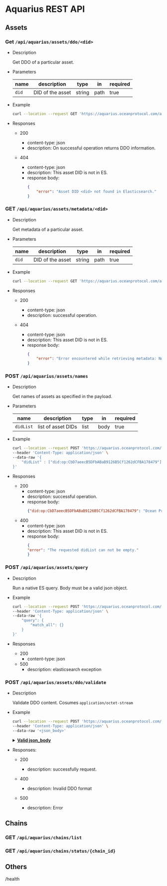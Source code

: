 # Aquarius REST API

## Assets

### **Get** `/api/aquarius/assets/ddo/<did>`

- Description

    Get DDO of a particular asset.

- Parameters
    
    | name | description      | type   | in   | required |
    |------|------------------|--------|------|----------|
    | `did`| DID of the asset | string | path | true     |

- Example

    ```bash
    curl --location --request GET 'https://aquarius.oceanprotocol.com/api/v1/aquarius/assets/ddo/did:op:CbD7aeecB5DFbABaB9126B5Cf1262dCFBA178479'
    ```

- Responses
    - 200
        - content-type: json
        - description: On successful operation returns DDO information.

    - 404
        - content-type: json
        - description: This asset DID is not in ES.
        - response body: 
            ```JSON
            {
                "error": "Asset DID <did> not found in Elasticsearch."
            }
            ```

### **GET** `/api/aquarius/assets/metadata/<did>`

- Description

    Get metadata of a particular asset.

- Parameters
    
    | name | description      | type   | in   | required |
    |------|------------------|--------|------|----------|
    | `did`| DID of the asset | string | path | true     |

- Example

    ```bash
    curl --location --request GET 'https://aquarius.oceanprotocol.com/api/v1/aquarius/assets/metadata/did:op:CbD7aeecB5DFbABaB9126B5Cf1262dCFBA178479'
    ```
- Responses
    - 200
        - content-type: json
        - description: successful operation.

    - 404
        - content-type: json
        - description: This asset DID is not in ES.
        - response body: 
            ```JSON
            {
                "error": "Error encountered while retrieving metadata: NotFoundError(404, '{\"_index\":\"aquarius\",\"_type\":\"_doc\",\"_id\":\"<did>\",\"found\":false}')."
            }
            ```

### **POST** `/api/aquarius/assets/names`

- Description

    Get names of assets as specified in the payload.

- Parameters

    | name    | description        | type | in   | required |
    |---------|--------------------|------|------|----------|
    | `didList` | list of asset DIDs | list | body | true     |

- Example

    ```bash
    curl --location --request POST 'https://aquarius.oceanprotocol.com/api/v1/aquarius/assets/names' \
    --header 'Content-Type: application/json' \
    --data-raw '{
        "didList" : ["did:op:CbD7aeecB5DFbABaB9126B5Cf1262dCFBA178479"]
    }'
    ```
- Responses
    - 200
        - content-type: json
        - description: successful operation.
        - response body:
            ```JSON
            {"did:op:CbD7aeecB5DFbABaB9126B5Cf1262dCFBA178479": "Ocean Protocol Technical Whitepaper"}
            ```
    - 400
        - content-type: json
        - description: This asset DID is not in ES.
        - response body: 
            ```JSON
            {
            "error": "The requested didList can not be empty."
            }
            ```

### **POST** `/api/aquarius/assets/query`

- Description

    Run a native ES query. Body must be a valid json object.

- Example

    ```bash
    curl --location --request POST 'https://aquarius.oceanprotocol.com/api/v1/aquarius/assets/query' \
    --header 'Content-Type: application/json' \
    --data-raw '{
        "query": {
            "match_all": {}
        }
    }'
    ```

- Responses
    - 200
        - content-type: json
    - 500
        - description: elasticsearch exception

### **POST** `/api/aquarius/assets/ddo/validate`

- Description

    Validate DDO content. Cosumes `application/octet-stream`

- Example 
   
    ```bash
    curl --location --request POST 'https://aquarius.oceanprotocol.com/api/v1/aquarius/assets/ddo/validate' \
    --header 'Content-Type: application/json' \
    --data-raw '<json_body>'
    ```

    <details>
        <summary><b><u>Valid json_body</u></b></summary>

        
        {
        "main": {

            "name": "10 Monkey Species Small",
            "dateCreated": 
            "2012-02-01T10:55:11Z",
            "author": "Mario",
            "license": "CC0: Public Domain",
            "files": [
                {
                    "index": 0,
                    "contentType": "application/zip",
                    "encoding": "UTF-8",
                    "compression": "zip",
                    "checksum": "2bf9d229d110d1976cdf85e9f3256c7f",
                    "checksumType": "MD5",
                    "contentLength": "12057507",
                    "url": "https://s3.amazonaws.com/assets/training.zip"
                },
                {
                    "index": 1,
                    "contentType": "text/txt",
                    "encoding": "UTF-8",
                    "compression": "none",
                    "checksum": "354d19c0733c47ef3a6cce5b633116b0",
                    "checksumType": "MD5",
                    "contentLength": "928",
                    "url": "https://s3.amazonaws.com/datacommons/monkey_labels.txt"
                },
                {
                    "index": 2,
                    "contentType": "application/zip",
                    "url": "https://s3.amazonaws.com/datacommons/validation.zip"
                }
            ],
            "type": "dataset"
        },
        "additionalInformation": {
            "description": "EXAMPLE ONLY ",
            "categories": ["image"],
            "tags": ["image data", "classification", "animals"],
            "workExample": "image path, id, label",
            "links": [
                {
                    "name": "example model",
                    "url": "https://drive.google.com/open?id=1uuz50RGiAW8YxRcWeQVgQglZpyAebgSM"
                },
                {
                    "name": "example code",
                    "type": "example code",
                    "url": "https://github.com/slothkong/CNN_classification_10_monkey_species"
                },
                {
                    "url": "https://s3.amazonaws.com/datacommons/links/discovery/n5151.jpg",
                    "name": "n5151.jpg",
                    "type": "discovery"
                },
                {
                    "url": "https://s3.amazonaws.com/datacommons/links/sample/sample.zip",
                    "name": "sample.zip",
                    "type": "sample"
                }
            ],
            "copyrightHolder": "Unknown",
            "inLanguage": "en"
        }   
        
    </details>

- Responses:
    - 200

        - description: successfully request.
    
    - 400

        - description: Invalid DDO format
    
    - 500
    
        - description: Error

## Chains

### **GET** `/api/aquarius/chains/list`

### **GET** `/api/aquarius/chains/status/{chain_id}`


## Others

/health
